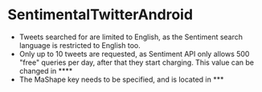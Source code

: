 SentimentalTwitterAndroid
=========================

 * Tweets searched for are limited to English, as the Sentiment search language is restricted to English too.
 * Only up to 10 tweets are requested, as Sentiment API only allows 500 "free" queries per day, after that they start charging.
   This value can be changed in ****
 * The MaShape key needs to be specified, and is located in ***
